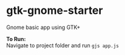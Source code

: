 # gtk-gnome-starter
Gnome basic app using GTK+

**To Run:**  
Navigate to project folder and run `gjs app.js`
